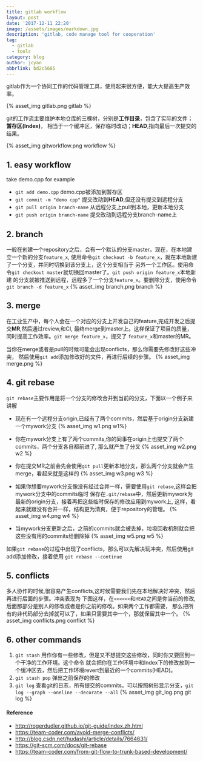 ```yaml
---
title: gitlab workflow
layout: post
date: '2017-12-11 22:20'
image: /assets/images/markdown.jpg
description: 'gitlab, code manage tool for cooperation'
tag:
  - gitlab
  - tools
category: blog
author: jcyan
abbrlink: bd2c5685
---
```

gitlab作为一个协同工作的代码管理工具，使用起来很方便，能大大提高生产效率。

{% asset_img gitlab.png gitlab %}

git的工作流主要维护本地仓库的三棵树，分别是**工作目录**，包含了实际的文件；**暂存区(Index)**，
相当于一个缓冲区，保存临时改动；**HEAD**,指向最后一次提交的结果。

{% asset_img gitworkflow.png workflow %}

## 1. easy workflow
take demo.cpp for example
* `git add demo.cpp` demo.cpp被添加到暂存区
* `git commit -m "demo cpp"` 提交改动到**HEAD**,但还没有提交到远程分支
* `git pull origin branch-name` 从远程分支上pull到本地，更新本地分支
* `git push origin branch-name` 提交改动到远程分支branch-name上

## 2. branch
一般在创建一个repository之后，会有一个默认的分支master。现在，在本地建立一个新的分支`feature_x`,
使用命令`git checkout -b feature_x`，就在本地新建了一个分支，并同时切换到该分支上，这个分支相当于
另外一个工作区。使用命令`git checkout master`就切换回master了。`git push origin feature_x`本地新建
的分支就被推送到远程，远程多了一个分支`feature_x`。要删除分支，使用命令`git branch -d feature_x`
{% asset_img branch.png branch %}

## 3. merge
在工业生产中，每个人会在一个对应的分支上开发自己的feature,完成开发之后提交**MR**,然后通过review,和CI,
最终merge到master上。这样保证了项目的质量，同时提高工作效率。`git merge feature_x`，提交了
`feature_x`和master的MR。

当你在merge或者是pull的时候可能会出现conflicts，那么你需要先修改好这些冲突，
然后使用`git add`添加修改好的文件，再进行后续的步骤。
{% asset_img merge.png %}

## 4. git rebase
`git rebase`主要作用是将一个分支的修改合并到当前的分支，下面以一个例子来讲解

* 现在有一个远程分支origin,已经有了两个commits，然后基于origin分支新建一个mywork分支
{% asset_img w1.png w1%}

* 你在mywork分支上有了两个commits,你的同事在origin上也提交了两个commits，两个分支各自都前进了,
那么就产生了分叉
{% asset_img w2.png w2 %}

* 你在提交MR之前会先会使用`git pull`更新本地分支，那么两个分支就会产生merge，看起来就是这样的
{% asset_img w3.png w3 %}

* 如果你想要mywork分支像没有经过合并一样，需要使用`git rebase`,这样会把mywork分支中的commits临时
保存在`.git/rebase`中，然后更新mywork为最新的origin分支，接着再把这些临时保存的修改应用到mywork上,
这样，看起来就跟没有合并一样，结构更为清爽，便于repository的管理。
{% asset_img w4.png w4 %}

* 当mywork分支更新之后，之前的commits就会被丢掉，垃圾回收机制就会把这些没有用的commits给删除掉
{% asset_img w5.png w5 %}

如果`git rebase`的过程中出现了conflicts，那么可以先解决玩冲突，然后使用git add添加修改，接着使用
`git rebase --continue`

## 5. conflicts
多人协作的时候,很容易产生conflicts,这时候需要我们先在本地解决好冲突，然后再进行后面的步骤。冲突表现为
下图这样，在`<<<<<<`和`HEAD`之间是你当前的修改,后面那部分是别人的修改或者是你之前的修改。如果两个工作都需要，
那么把所有的非代码部分去掉就可以了，如果只需要其中一个，那就保留其中一个。
{% asset_img conflicts.png conflict %}

## 6. other commands
1. `git stash` 用作你有一些修改，但是又不想提交这些修改，同时你又要回到一个干净的工作环境。这个命令
就会把你在工作环境中和Index下的修改放到一个缓冲区去，然后把工作环境revert到最近的一个commits(HEAD)。
2. `git stash pop` 弹出之前保存的修改
3. `git log` 查看git的日志，所有提交的commits。可以按照树形显示分支，`git log --graph --oneline --decorate --all`
{% asset_img git_log.png git log %}

#### Reference
* http://rogerdudler.github.io/git-guide/index.zh.html
* https://team-coder.com/avoid-merge-conflicts/
* http://blog.csdn.net/hudashi/article/details/7664631/
* https://git-scm.com/docs/git-rebase
* https://team-coder.com/from-git-flow-to-trunk-based-development/
